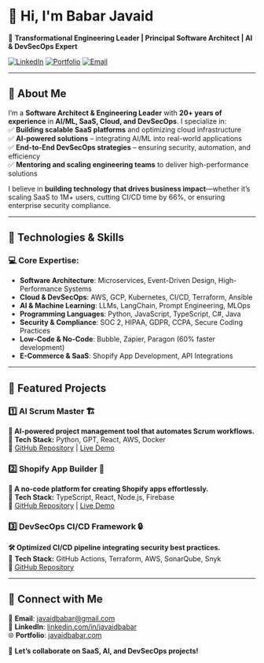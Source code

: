 # 👋 Hi, I'm Babar Javaid  

🚀 **Transformational Engineering Leader | Principal Software Architect | AI & DevSecOps Expert**  

[![LinkedIn](https://img.shields.io/badge/LinkedIn-Connect-blue?style=flat-square&logo=linkedin)](https://www.linkedin.com/in/javaidbabar) [![Portfolio](https://img.shields.io/badge/Portfolio-Visit-brightgreen?style=flat-square&logo=github)](https://javaidbabar.com) [![Email](https://img.shields.io/badge/Email-Contact-orange?style=flat-square&logo=gmail)](mailto:javaidbabar@gmail.com)  

---

## 🔹 About Me  
I’m a **Software Architect & Engineering Leader** with **20+ years of experience** in **AI/ML, SaaS, Cloud, and DevSecOps**. I specialize in:  
✅ **Building scalable SaaS platforms** and optimizing cloud infrastructure  
✅ **AI-powered solutions** – integrating AI/ML into real-world applications  
✅ **End-to-End DevSecOps strategies** – ensuring security, automation, and efficiency  
✅ **Mentoring and scaling engineering teams** to deliver high-performance solutions  

I believe in **building technology that drives business impact**—whether it’s scaling SaaS to 1M+ users, cutting CI/CD time by 66%, or ensuring enterprise security compliance.  

---

## 🔹 Technologies & Skills  

### **💻 Core Expertise:**  
- **Software Architecture**: Microservices, Event-Driven Design, High-Performance Systems  
- **Cloud & DevSecOps**: AWS, GCP, Kubernetes, CI/CD, Terraform, Ansible  
- **AI & Machine Learning**: LLMs, LangChain, Prompt Engineering, MLOps  
- **Programming Languages**: Python, JavaScript, TypeScript, C#, Java  
- **Security & Compliance**: SOC 2, HIPAA, GDPR, CCPA, Secure Coding Practices  
- **Low-Code & No-Code**: Bubble, Zapier, Paragon (60% faster development)  
- **E-Commerce & SaaS**: Shopify App Development, API Integrations  

---

## 🔹 Featured Projects  

### **1️⃣ AI Scrum Master** 🏗️  
**🚀 AI-powered project management tool that automates Scrum workflows.**  
📌 **Tech Stack:** Python, GPT, React, AWS, Docker  
🔗 [GitHub Repository](#) | [Live Demo](#)  

### **2️⃣ Shopify App Builder** 🛒  
**🔧 A no-code platform for creating Shopify apps effortlessly.**  
📌 **Tech Stack:** TypeScript, React, Node.js, Firebase  
🔗 [GitHub Repository](#) | [Live Demo](#)  

### **3️⃣ DevSecOps CI/CD Framework** 🔒  
**🛠️ Optimized CI/CD pipeline integrating security best practices.**  
📌 **Tech Stack:** GitHub Actions, Terraform, AWS, SonarQube, Snyk  
🔗 [GitHub Repository](#)  

---
<!---
## 🔹 GitHub Stats  
![GitHub Stats](https://github-readme-stats.vercel.app/api?username=bjavaid&show_icons=true&theme=dark)  
![Top Languages](https://github-readme-stats.vercel.app/api/top-langs/?username=bjavaid&layout=compact&theme=dark)  

---
--->
## 🔹 Connect with Me  
📩 **Email**: [javaidbabar@gmail.com](mailto:javaidbabar@gmail.com)  
💼 **LinkedIn**: [linkedin.com/in/javaidbabar](https://www.linkedin.com/in/javaidbabar)  
🌐 **Portfolio**: [javaidbabar.com](https://javaidbabar.com)  

💬 **Let’s collaborate on SaaS, AI, and DevSecOps projects!**  
